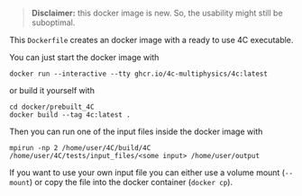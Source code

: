 >**Disclaimer:** this docker image is new. So, the usability might still be suboptimal.

This `Dockerfile` creates an docker image with a ready to use 4C executable.

You can just start the docker image with
```
docker run --interactive --tty ghcr.io/4c-multiphysics/4c:latest
```
or build it yourself with
```
cd docker/prebuilt_4C
docker build --tag 4c:latest .
```

Then you can run one of the input files inside the docker image with
```
mpirun -np 2 /home/user/4C/build/4C /home/user/4C/tests/input_files/<some input> /home/user/output
```

If you want to use your own input file you can either use a volume mount (`--mount`) or copy the file into the docker container (`docker cp`).
